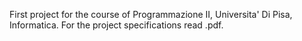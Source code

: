 First project for the course of Programmazione II, Universita' Di Pisa, Informatica.
For the project specifications read .pdf.
